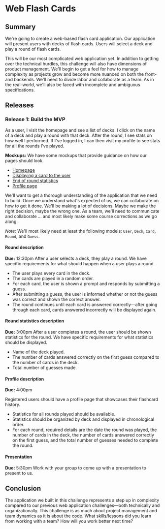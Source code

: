 # Web Flash Cards 

## Summary
We're going to create a web-based flash card application.  Our application will present users with decks of flash cards.  Users will select a deck and play a round of flash cards.

This will be our most complicated web application yet.  In addition to getting over the technical hurdles, this challenge will also have dimensions of product management.  We'll begin to get a feel for how to manage complexity as projects grow and become more nuanced on both the front- and backends. We'll need to divide labor and collaborate as a team.  As in the real-world, we'll also be faced with incomplete and ambiguous specifications.


## Releases
### Release 1: Build the MVP

As a user, I visit the homepage and see a list of decks.  I click on the name of a deck and play a round with that deck.  After the round, I see stats on how well I performed.  If I've logged in, I can then visit my profile to see stats for all the rounds I've played.

**Mockups:**  We have some mockups that provide guidance on how our pages should look.

- [Homepage](mockups/homepage.png)
- [Displaying a card to the user](mockups/display-a-card.png)
- [End of round statistics](mockups/round-statistics.png)
- [Profile page](mockups/profile.png)

We'll want to get a thorough understanding of the application that we need to build.  Once we understand what's expected of us, we can collaborate on how to get it done.  We'll be making a lot of decisions.  Maybe we make the right decision, maybe the wrong one.  As a team, we'll need to communicate and collaborate ... and most likely make some course corrections as we go along.

*Note:*  We'll most likely need at least the following models: `User`, `Deck`, `Card`, `Round`, and `Guess`.

#### Round description  

**Due:** 12:30pm
After a user selects a deck, they play a round.  We have specific requirements for what should happen when a user plays a  round.

- The user plays every card in the deck.
- The cards are played in a random order.
- For each card, the user is shown a prompt and responds by submitting a guess.
- After submitting a guess, the user is informed whether or not the guess was correct and shown the correct answer.
- The round continues until each card is answered correctly—after going through each card, cards answered incorrectly will be displayed again.

#### Round statistics description

**Due:** 3:00pm
After a user completes a round, the user should be shown statistics for the round.  We have specific requirements for what statistics should be displayed.

- Name of the deck played.
- The number of cards answered correctly on the first guess compared to the number of cards in the deck.
- Total number of guesses made.

#### Profile description

**Due:** 4:00pm

Registered users should have a profile page that showcases their flashcard history.

- Statistics for all rounds played should be available.
- Statistics should be organized by deck and displayed in chronological order.
- For each round, required details are the date the round was played, the number of cards in the deck, the number of cards answered correctly on the first guess, and the total number of guesses needed to complete the round.

#### Presentation

**Due:** 5:30pm
Work with your group to come up with a presentation to present to us.

## Conclusion
The application we built in this challenge represents a step up in complexity compared to our previous web application challenges—both technically and organizationally.  This challenge is as much about project management and team dynamics as it is about the code.  What skills/lessons did you learn from working with a team?  How will you work better next time?
